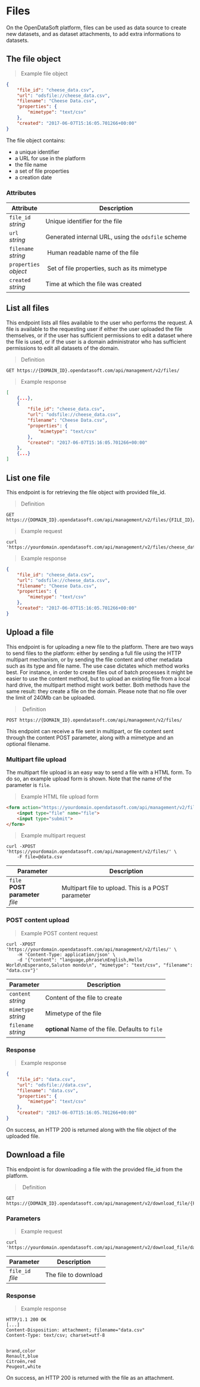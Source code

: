 # Files

On the OpenDataSoft platform, files can be used as data source to create new datasets, and as dataset attachments, to add extra informations to datasets.

## The file object

> Example file object

```json
{
    "file_id": "cheese_data.csv",
    "url": "odsfile://cheese_data.csv",
    "filename": "Cheese Data.csv",
    "properties": {
        "mimetype": "text/csv"
    },
    "created": "2017-06-07T15:16:05.701266+00:00"
}
```

The file object contains:

* a unique identifier
* a URL for use in the platform
* the file name
* a set of file properties
* a creation date

### Attributes

Attribute | Description
--------- | -----------
`file_id` <br> *string* | Unique identifier for the file
`url` <br> *string* | Generated internal URL, using the `odsfile` scheme
`filename` <br> *string* | Human readable name of the file
`properties` <br> *object* | Set of file properties, such as its mimetype
`created` <br> *string* | Time at which the file was created

## List all files

This endpoint lists all files available to the user who performs the request. A file is available to the requesting user if either the user uploaded the file themselves, or if the user has sufficient permissions to edit a dataset where the file is used, or if the user is a domain administrator who has sufficient permissions to edit all datasets of the domain.

> Definition

```HTTP
GET https://{DOMAIN_ID}.opendatasoft.com/api/management/v2/files/
```

> Example response

```json
[
    {...},
    {
        "file_id": "cheese_data.csv",
        "url": "odsfile://cheese_data.csv",
        "filename": "Cheese Data.csv",
        "properties": {
            "mimetype": "text/csv"
        },
        "created": "2017-06-07T15:16:05.701266+00:00"
    },
    {...}
]
```

## List one file

This endpoint is for retrieving the file object with provided file_id.

> Definition

```HTTP
GET https://{DOMAIN_ID}.opendatasoft.com/api/management/v2/files/{FILE_ID}/
```

> Example request

```shell
curl 'https://yourdomain.opendatasoft.com/api/management/v2/files/cheese_data.csv'
```

> Example response

```json
{
    "file_id": "cheese_data.csv",
    "url": "odsfile://cheese_data.csv",
    "filename": "Cheese Data.csv",
    "properties": {
        "mimetype": "text/csv"
    },
    "created": "2017-06-07T15:16:05.701266+00:00"
}
```


## Upload a file

This endpoint is for uploading a new file to the platform.
There are two ways to send files to the platform: either by sending a full file using the HTTP multipart mechanism, or by sending the file content and other metadata such as its type and file name. The use case dictates which method works best. For instance, in order to create files out of batch processes it might be easier to use the content method, but to upload an existing file from a local hard drive, the multipart method might work better. Both methods have the same result: they create a file on the domain. Please note that no file over the limit of 240Mb can be uploaded.

> Definition

```HTTP
POST https://{DOMAIN_ID}.opendatasoft.com/api/management/v2/files/
```

This endpoint can receive a file sent in multipart, or file content sent through the content POST parameter, along with a mimetype and an optional filename.

### Multipart file upload

The multipart file upload is an easy way to send a file with a HTML form. To do so, an example upload form is shown. Note that the name of the parameter is `file`.

> Example HTML file upload form

```html
<form action="https://yourdomain.opendatasoft.com/api/management/v2/files/" method="post" enctype="multipart/form-data">
    <input type="file" name="file">
    <input type="submit">
</form>
```

> Example multipart request

```shell
curl -XPOST 'https://yourdomain.opendatasoft.com/api/management/v2/files/' \
    -F file=@data.csv
```

Parameter | Description
--------- | -----------
`file` <br> **POST parameter** <br> *file* | Multipart file to upload. This is a POST parameter

### POST content upload

> Example POST content request

```shell
curl -XPOST 'https://yourdomain.opendatasoft.com/api/management/v2/files/' \
    -H 'Content-Type: application/json' \
    -d '{"content": "language,phrase\nEnglish,Hello World\nEsperanto,Saluton mondo\n", "mimetype": "text/csv", "filename": "data.csv"}'
```

Parameter | Description
--------- | -----------
`content` <br> *string* | Content of the file to create
`mimetype` <br> *string* | Mimetype of the file
`filename` <br> *string* | **optional** Name of the file. Defaults to `file`


### Response
> Example response

```json
{
    "file_id": "data.csv",
    "url": "odsfile://data.csv",
    "filename": "data.csv",
    "properties": {
        "mimetype": "text/csv"
    },
    "created": "2017-06-07T15:16:05.701266+00:00"
}
```

On success, an HTTP 200 is returned along with the file object of the uploaded file.


## Download a file

This endpoint is for downloading a file with the provided file_id from the platform.

> Definition

```HTTP
GET https://{DOMAIN_ID}.opendatasoft.com/api/management/v2/download_file/{FILE_ID}
```

### Parameters

> Example request

```shell
curl 'https://yourdomain.opendatasoft.com/api/management/v2/download_file/data.csv'
```


Parameter | Description
--------- | -----------
`file_id` <br> *file* | The file to download

### Response
> Example response

```http
HTTP/1.1 200 OK
[...]
Content-Disposition: attachment; filename="data.csv"
Content-Type: text/csv; charset=utf-8


brand,color
Renault,blue
Citroën,red
Peugeot,white
```

On success, an HTTP 200 is returned with the file as an attachment.
